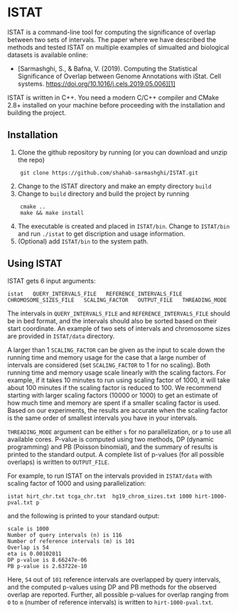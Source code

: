 # ISTAT
ISTAT is a command-line tool for computing the significance of overlap between two sets of intervals. The paper where we have described the methods and tested ISTAT on multiple examples of simualted and biological datasets is available online:
  - [Sarmashghi, S., & Bafna, V. (2019). Computing the Statistical Significance of Overlap between Genome Annotations with iStat. Cell systems. https://doi.org/10.1016/j.cels.2019.05.006][1]

ISTAT is written in C++. You need a modern C/C++ compiler and CMake 2.8+ installed on your machine before proceeding with the installation and building the project.

Installation
------------
1. Clone the github repository by running (or you can download and unzip the repo)
```
    git clone https://github.com/shahab-sarmashghi/ISTAT.git
```
2. Change to the ISTAT directory and make an empty directory `build`
3. Change to `build` directory and build the project by running
```
    cmake ..
    make && make install
```
4. The executable is created and placed in `ISTAT/bin`. Change to `ISTAT/bin` and run `./istat` to get discription and usage information.
5. (Optional) add `ISTAT/bin` to the system path. 

Using ISTAT
------------
ISTAT gets 6 input arguments:
```
istat   QUERY_INTERVALS_FILE   REFERENCE_INTERVALS_FILE   CHROMOSOME_SIZES_FILE   SCALING_FACTOR   OUTPUT_FILE   THREADING_MODE
```
The intervals in `QUERY_INTERVALS_FILE` and `REFERENCE_INTERVALS_FILE` should be in bed format, and the intervals should also be sorted based on their start coordinate. An example of two sets of intervals and chromosome sizes are provided in `ISTAT/data` directory. 

A larger than 1 `SCALING_FACTOR` can be given as the input to scale down the running time and memory usage for the case that a large number of intervals are considered (set `SCALING_FACTOR` to 1 for no scaling). Both running time and memory usage scale linearly with the scaling factors. For example, if it takes 10 minutes to run using scaling factor of 1000, it will take about 100 minutes if the scaling factor is reduced to 100. We recommend starting with larger scaling factors (10000 or 1000) to get an estimate of how much time and memory are spent if a smaller scaling factor is used. Based on our experiments, the results are accurate when the scaling factor is the same order of smallest intervals you have in your intervals.

`THREADING_MODE` argument can be either `s` for no parallelization, or `p` to use all available cores. P-value is computed using two methods, DP (dynamic programming) and PB (Poisson binomial), and the summary of results is printed to the standard output. A complete list of p-values (for all possible overlaps) is written to `OUTPUT_FILE`.

For example, to run ISTAT on the intervals provided in `ISTAT/data` with scaling factor of 1000 and using parallelization:
```
istat hirt_chr.txt tcga_chr.txt  hg19_chrom_sizes.txt 1000 hirt-1000-pval.txt p
```
and the following is printed to your standard output:
```
scale is 1000
Number of query intervals (n) is 116
Number of reference intervals (m) is 101
Overlap is 54
eta is 0.00102011
DP p-value is 8.66247e-06
PB p-value is 2.63722e-10
```
Here, `54` out of `101` reference intervals are overlapped by query intervals, and the computed p-values using DP and PB methods for the observed overlap are reported. Further, all possible p-values for overlap ranging from `0` to `m` (number of reference intervals) is written to `hirt-1000-pval.txt`.

[1]: https://www.cell.com/cell-systems/pdf/S2405-4712(19)30187-5.pdf